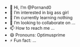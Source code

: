 - 👋 Hi, I’m @Pornand0
- 👀 I’m interested in big ass girl
- 🌱 I’m currently learning nothing
- 💞️ I’m looking to collaborate on ...
- 📫 How to reach me ...
- 😄 Pronouns: Optimusprime
- ⚡ Fun fact: ...

<!---
Pornand0/Pornand0 is a ✨ special ✨ repository because its `README.md` (this file) appears on your GitHub profile.
You can click the Preview link to take a look at your changes.
--->
